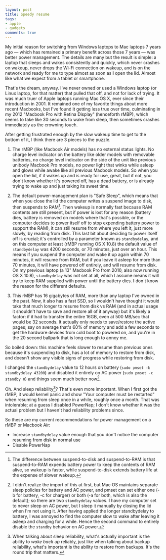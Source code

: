 ```yaml
---
layout: post
title: Speedy resume
tags:
- apple
- gadgets
comments: true
---
```

My initial reason for switching from Windows laptops to Mac laptops 7 years
ago — which has remained a primary benefit across those 7 years — was better
power management. The details are many but the result is simple: a laptop that
sleeps and wakes consistently and quickly, which never crashes on wakeup,
never drops the Wi-Fi connection on wakeup, and is on the network and ready
for me to type almost as soon as I open the lid. Almost like what we expect
from a tablet or smartphone.

That's the dream, anyway. I've never owned or used a Windows laptop (or Linux
laptop, for that matter) that pulled that off, and not for lack of trying. It
was much truer of Apple laptops running Mac OS X, ever since their
introduction in 2001. It remained one of my favorite things about more recent
Macbooks, but I've found it getting less true over time, culminating in my
2012 "Macbook Pro with Retina Display" (henceforth rMBP), which seems to take
like 30 seconds to wake from sleep, then sometimes crashes immediately as the
crowning touch.

After getting frustrated enough by the slow wakeup time to get to the bottom
of it, I think there are 3 pieces to the puzzle.

  1. The rMBP (like Macbook Air models) has no external status lights. No charge level indicator on the battery like older models with removable batteries, no charge level indicator on the side of the unit like previous unibody Macbook Pro models, no power light that winks while asleep and glows while awake like all previous Macbook models. So when you open the lid, if it wakes up and is ready for use, great, but if not, you don't know whether it's powered off, has a dead battery, or is already trying to wake up and just taking its sweet time.

  2. The default power-management plan is "Safe Sleep", which means that when you close the lid the computer writes a suspend image to disk, then suspends to RAM[^1]. Then wakeup is normally fast because RAM contents are still present, but if power is lost for any reason (battery dies, battery is removed on models where that's possible, or the computer decides to power itself off to stop expending battery power to support the RAM), it can still resume from where you left it, just more slowly, by reading from disk. This last bit about deciding to power itself off is crucial; it's controlled by a parameter known as `standbydelay`, and on this computer at least (rMBP running OS X 10.8) the default value of `standbydelay` was 4200 seconds, or 70 minutes, just over an hour. This means if you suspend the computer and wake it up again within 70 minutes, it will resume from RAM, but if you leave it asleep for more than 70 minutes, it will have powered off entirely, and will resume from disk. On my previous laptop (a 13" Macbook Pro from 2010, also now running OS X 10.8), `standbydelay` was not set at all, which I assume means it will try to keep RAM supplied with power until the battery dies. I don't know the reason for the different defaults.

  3. This rMBP has 16 gigabytes of RAM, more than any laptop I've owned in the past. Now, it also has a fast SSD, so I wouldn't have thought it would take that much longer to resume from disk vs RAM (and in actual usage it shouldn't have to save and restore all of it anyway) but it's likely a factor: if it had to transfer the entire 16GB, even at 500 MB/sec that would be 32 seconds. It actually only needs to save/restore the active pages; say on average that's 60% of memory and add a few seconds to get the hardware devices from cold boot to powered on, and you're in the 20 second ballpark that is long enough to annoy me.

So boiled down: this machine feels slower to resume than previous ones because
it's suspending to disk, has a lot of memory to restore from disk, and doesn't
show any visible signs of progress while restoring from disk.

I changed the `standbydelay` value to 12 hours on battery (`sudo pmset -b
standbydelay 43200`) and disabled it entirely on AC power (`sudo pmset -c
standby 0`) and things seem much better now[^2].

Oh. And sleep reliability[^3]? That's even more important. When I first got the
rMBP, it would kernel panic and show "Your computer must be restarted" when
resuming from sleep once in a while, roughly once a month. That was
intolerable; at a guess I disabled PowerNap; I don't know whether it was the
actual problem but I haven't had reliability problems since.

So these are my current recommendations for power management on a rMBP or
Macbook Air:

  * Increase `standbydelay` value enough that you don't notice the computer resuming from disk in normal use
  * Disable PowerNap

[^1]: The difference between suspend-to-disk and suspend-to-RAM is that suspend-to-RAM expends battery power to keep the contents of RAM alive, so wakeup is faster, while suspend-to-disk extends battery life at the expense of slower wakeup.

[^2]: I didn't realize the import of this at first, but Mac OS maintains separate sleep policies for battery and AC power, and pmset can set either one (-b for battery, -c for charger) or both (-a for both, which is also the default); so there are two `standbydelay` values. I have my computer set to never sleep on AC power, but I sleep it manually by closing the lid when I'm not using it. After having applied the longer standbydelay to battery, I was annoyed to find the computer slow to wake after leaving it asleep and charging for a while. Hence the second command to entirely disable the `standby` behavior on AC power.

[^3]: When talking about sleep reliability, what's actually important is the ability to _wake back up_ reliably, just like when talking about backup reliability, what's important is the ability to restore from backups. It's the round trip that matters.
